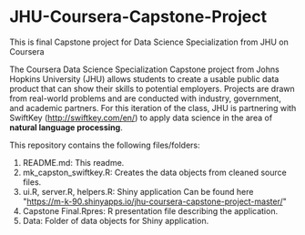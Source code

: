 # JHU-Coursera-Capstone-Project
This is final Capstone project for Data Science Specialization from JHU on Coursera

The Coursera Data Science Specialization Capstone project from Johns Hopkins University (JHU) allows 
students to create a usable public data product that can show their skills to potential 
employers. Projects are drawn from real-world problems and are conducted with industry, government, 
and academic partners. For this iteration of the class, JHU is partnering with SwiftKey 
(http://swiftkey.com/en/) to apply data science in the area of **natural language processing**.

This repository contains the following files/folders:

1. README.md: This readme.
2. mk_capston_swiftkey.R: Creates the data objects from cleaned source files.
3. ui.R, server.R, helpers.R: Shiny application
Can be found here "https://m-k-90.shinyapps.io/jhu-coursera-capstone-project-master/"
4. Capstone Final.Rpres: R presentation file describing the application.
5. Data: Folder of data objects for Shiny application.
